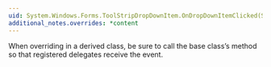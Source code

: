 ```yaml
---
uid: System.Windows.Forms.ToolStripDropDownItem.OnDropDownItemClicked(System.Windows.Forms.ToolStripItemClickedEventArgs)
additional_notes.overrides: *content
---
```


<p>When overriding <xref href="System.Windows.Forms.ToolStripDropDownItem.OnDropDownItemClicked(System.Windows.Forms.ToolStripItemClickedEventArgs)"></xref> in a derived class, be sure to call the base class’s <xref href="System.Windows.Forms.ToolStripDropDownItem.OnDropDownItemClicked(System.Windows.Forms.ToolStripItemClickedEventArgs)"></xref> method so that registered delegates receive the event.</p>


